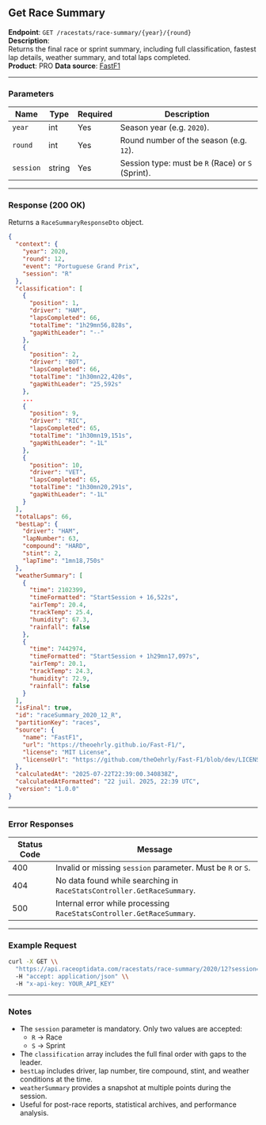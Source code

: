 ## Get Race Summary

**Endpoint**: `GET /racestats/race-summary/{year}/{round}`  
**Description**:  
Returns the final race or sprint summary, including full classification, fastest lap details, weather summary, and total laps completed.  
**Product**: PRO
**Data source**: [FastF1](https://theoehrly.github.io/Fast-F1/)

---

### Parameters

| Name      | Type   | Required | Description |
|-----------|--------|----------|-------------|
| `year`    | int    | Yes      | Season year (e.g. `2020`). |
| `round`   | int    | Yes      | Round number of the season (e.g. `12`). |
| `session` | string | Yes      | Session type: must be `R` (Race) or `S` (Sprint). |

---

### Response (200 OK)

Returns a `RaceSummaryResponseDto` object.

```json
{
  "context": {
    "year": 2020,
    "round": 12,
    "event": "Portuguese Grand Prix",
    "session": "R"
  },
  "classification": [
    {
      "position": 1,
      "driver": "HAM",
      "lapsCompleted": 66,
      "totalTime": "1h29mn56,828s",
      "gapWithLeader": "--"
    },
    {
      "position": 2,
      "driver": "BOT",
      "lapsCompleted": 66,
      "totalTime": "1h30mn22,420s",
      "gapWithLeader": "25,592s"
    },
    ...
    {
      "position": 9,
      "driver": "RIC",
      "lapsCompleted": 65,
      "totalTime": "1h30mn19,151s",
      "gapWithLeader": "-1L"
    },
    {
      "position": 10,
      "driver": "VET",
      "lapsCompleted": 65,
      "totalTime": "1h30mn20,291s",
      "gapWithLeader": "-1L"
    }
  ],
  "totalLaps": 66,
  "bestLap": {
    "driver": "HAM",
    "lapNumber": 63,
    "compound": "HARD",
    "stint": 2,
    "lapTime": "1mn18,750s"
  },
  "weatherSummary": [
    {
      "time": 2102399,
      "timeFormatted": "StartSession + 16,522s",
      "airTemp": 20.4,
      "trackTemp": 25.4,
      "humidity": 67.3,
      "rainfall": false
    },
    {
      "time": 7442974,
      "timeFormatted": "StartSession + 1h29mn17,097s",
      "airTemp": 20.1,
      "trackTemp": 24.3,
      "humidity": 72.9,
      "rainfall": false
    }
  ],
  "isFinal": true,
  "id": "raceSummary_2020_12_R",
  "partitionKey": "races",
  "source": {
    "name": "FastF1",
    "url": "https://theoehrly.github.io/Fast-F1/",
    "license": "MIT License",
    "licenseUrl": "https://github.com/theOehrly/Fast-F1/blob/dev/LICENSE"
  },
  "calculatedAt": "2025-07-22T22:39:00.340838Z",
  "calculatedAtFormatted": "22 juil. 2025, 22:39 UTC",
  "version": "1.0.0"
}
```

---

### Error Responses

| Status Code | Message |
|-------------|---------|
| 400         | Invalid or missing `session` parameter. Must be `R` or `S`. |
| 404         | No data found while searching in `RaceStatsController.GetRaceSummary`. |
| 500         | Internal error while processing `RaceStatsController.GetRaceSummary`.  |

---

### Example Request

```bash
curl -X GET \\
  "https://api.raceoptidata.com/racestats/race-summary/2020/12?session=R" \\
  -H "accept: application/json" \\
  -H "x-api-key: YOUR_API_KEY"
```

---

### Notes

- The `session` parameter is mandatory. Only two values are accepted:  
  - `R` → Race  
  - `S` → Sprint  
- The `classification` array includes the full final order with gaps to the leader.  
- `bestLap` includes driver, lap number, tire compound, stint, and weather conditions at the time.  
- `weatherSummary` provides a snapshot at multiple points during the session.  
- Useful for post-race reports, statistical archives, and performance analysis.
